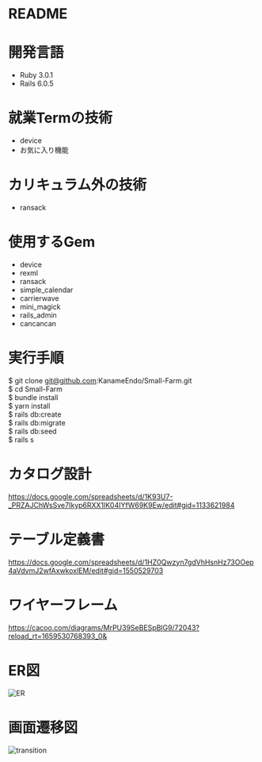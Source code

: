 # README

# 開発言語
- Ruby 3.0.1
- Rails 6.0.5

# 就業Termの技術
- device
- お気に入り機能

# カリキュラム外の技術
- ransack

# 使用するGem
- device</br>
- rexml</br>
- ransack</br>
- simple_calendar</br>
- carrierwave</br>
- mini_magick</br>
- rails_admin</br>
- cancancan</br>


# 実行手順
$ git clone git@github.com:KanameEndo/Small-Farm.git</br>
$ cd Small-Farm</br>
$ bundle install</br>
$ yarn install</br>
$ rails db:create</br>
$ rails db:migrate</br>
$ rails db:seed</br>
$ rails s</br>

# カタログ設計
https://docs.google.com/spreadsheets/d/1K93U7-_PRZAJChWsSve7Ikyp6RXX1lK04IYfW69K9Ew/edit#gid=1133621984

# テーブル定義書
https://docs.google.com/spreadsheets/d/1HZ0Qwzyn7gdVhHsnHz73OOep4aVdymJ2wfAxwkoxlEM/edit#gid=1550529703

# ワイヤーフレーム
https://cacoo.com/diagrams/MrPU39SeBESpBlG9/72043?reload_rt=1659530768393_0&

# ER図
![ER](https://user-images.githubusercontent.com/104885491/182801012-ff7f026c-91e0-4a90-ac99-8d3f78dd27b6.png)

# 画面遷移図
![transition](https://user-images.githubusercontent.com/104885491/182800149-1023c171-de25-44b6-a298-ef5610ec6f2d.png)

